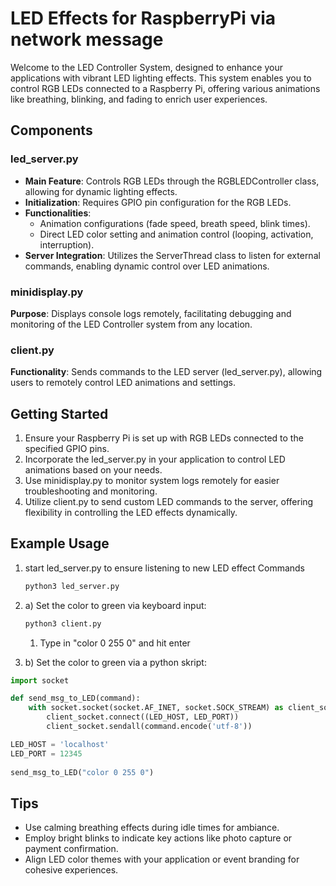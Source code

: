 # LED Effects for RaspberryPi via network message

Welcome to the LED Controller System, designed to enhance your applications with vibrant LED lighting effects. This system enables you to control RGB LEDs connected to a Raspberry Pi, offering various animations like breathing, blinking, and fading to enrich user experiences.
## Components
### led_server.py

- **Main Feature**: Controls RGB LEDs through the RGBLEDController class, allowing for dynamic lighting effects.
- **Initialization**: Requires GPIO pin configuration for the RGB LEDs. 
- **Functionalities**:
  - Animation configurations (fade speed, breath speed, blink times). 
  - Direct LED color setting and animation control (looping, activation, interruption).
- **Server Integration**: Utilizes the ServerThread class to listen for external commands, enabling dynamic control over LED animations.

### minidisplay.py

**Purpose**: Displays console logs remotely, facilitating debugging and monitoring of the LED Controller system from any location.

### client.py

**Functionality**: Sends commands to the LED server (led_server.py), allowing users to remotely control LED animations and settings.

## Getting Started

1. Ensure your Raspberry Pi is set up with RGB LEDs connected to the specified GPIO pins.
1. Incorporate the led_server.py in your application to control LED animations based on your needs.
1. Use minidisplay.py to monitor system logs remotely for easier troubleshooting and monitoring.
1. Utilize client.py to send custom LED commands to the server, offering flexibility in controlling the LED effects dynamically.

## Example Usage
1. start led_server.py to ensure listening to new LED effect Commands
    ```sh
    python3 led_server.py
    ```

2. a) Set the color to green via keyboard input:
   ```sh
   python3 client.py
   ```
   1. Type in "color 0 255 0" and hit enter

       
2. b) Set the color to green via a python skript:

```python
import socket

def send_msg_to_LED(command):
    with socket.socket(socket.AF_INET, socket.SOCK_STREAM) as client_socket:
        client_socket.connect((LED_HOST, LED_PORT))
        client_socket.sendall(command.encode('utf-8'))

LED_HOST = 'localhost'
LED_PORT = 12345
        
send_msg_to_LED("color 0 255 0")
```
## Tips

- Use calming breathing effects during idle times for ambiance.
- Employ bright blinks to indicate key actions like photo capture or payment confirmation.
- Align LED color themes with your application or event branding for cohesive experiences.
